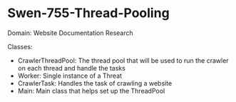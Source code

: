# Swen-755-Thread-Pooling


Domain: Website Documentation Research


Classes:
- CrawlerThreadPool: The thread pool that will be used to run the crawler on each thread and handle the tasks
- Worker: Single instance of a Threat
- CrawlerTask: Handles the task of crawling a website
- Main: Main class that helps set up the ThreadPool